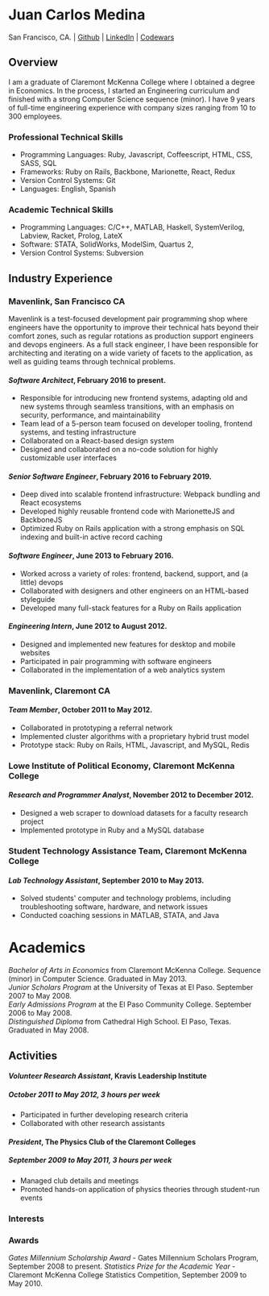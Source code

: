 # Juan Carlos Medina

San Francisco, CA. | [Github](https://github.com/juanca) | [LinkedIn](https://www.linkedin.com/in/medinajuan/) | [Codewars](https://www.codewars.com/users/juanca)

## Overview

I am a graduate of Claremont McKenna College where I obtained a degree in Economics. 
In the process, I started an Engineering curriculum and finished with a strong Computer Science sequence (minor).
I have 9 years of full-time engineering experience with company sizes ranging from 10 to 300 employees. 

### Professional Technical Skills

* Programming Languages:
    Ruby,
    Javascript,
    Coffeescript,
    HTML,
    CSS,
    SASS,
    SQL
* Frameworks:
    Ruby on Rails,
    Backbone,
    Marionette,
    React,
    Redux
* Version Control Systems:
    Git
* Languages: 
    English, 
    Spanish

### Academic Technical Skills

* Programming Languages:
    C/C++,
    MATLAB,
    Haskell,
    SystemVerilog,
    Labview,
    Racket,
    Prolog,
    LateX
* Software:
    STATA,
    SolidWorks,
    ModelSim,
    Quartus 2,
* Version Control Systems:
    Subversion

## Industry Experience

### Mavenlink, San Francisco CA
Mavenlink is a test-focused development pair programming shop where engineers have the opportunity to improve their
technical hats beyond their comfort zones, such as regular rotations as production support engineers and devops
engineers. As a full stack engineer, I have been responsible for architecting and iterating on a wide variety of
facets to the application, as well as guiding teams through technical problems.

#### *Software Architect*, February 2016 to present.

- Responsible for introducing new frontend systems, adapting old and new systems through seamless transitions, with an emphasis on security, performance, and maintainability
- Team lead of a 5-person team focused on developer tooling, frontend systems, and testing infrastructure
- Collaborated on a React-based design system
- Designed and collaborated on a no-code solution for highly customizable user interfaces 

#### *Senior Software Engineer*, February 2016 to February 2019.

- Deep dived into scalable frontend infrastructure: Webpack bundling and React ecosystems
- Developed highly reusable frontend code with MarionetteJS and BackboneJS 
- Optimized Ruby on Rails application with a strong emphasis on SQL indexing and built-in active record caching

#### *Software Engineer*, June 2013 to February 2016.

- Worked across a variety of roles: frontend, backend, support, and (a little) devops
- Collaborated with designers and other engineers on an HTML-based styleguide
- Developed many full-stack features for a Ruby on Rails application
    
#### *Engineering Intern*, June 2012 to August 2012.

* Designed and implemented new features for desktop and mobile websites
* Participated in pair programming with software engineers
* Collaborated in the implementation of a web analytics system

### Mavenlink, Claremont CA
#### *Team Member*, October 2011 to May 2012.

* Collaborated in prototyping a referral network
* Implemented cluster algorithms with a proprietary hybrid trust model
* Prototype stack: Ruby on Rails, HTML, Javascript, and MySQL, Redis

### Lowe Institute of Political Economy, Claremont McKenna College
#### *Research and Programmer Analyst*, November 2012 to December 2012.

* Designed a web scraper to download datasets for a faculty research project
* Implemented prototype in Ruby and a MySQL database

### Student Technology Assistance Team, Claremont McKenna College
#### *Lab Technology Assistant*, September 2010 to May 2013.

* Solved students' computer and technology problems, including troubleshooting software, hardware, and network issues
* Conducted coaching sessions in MATLAB, STATA, and Java

# Academics
*Bachelor of Arts in Economics* from Claremont McKenna College. Sequence (minor) in Computer Science. Graduated in May 2013.  
*Junior Scholars Program* at the University of Texas at El Paso. September 2007 to May 2008.  
*Early Admissions Program* at the El Paso Community College. September 2006 to May 2008.  
*Distinguished Diploma* from Cathedral High School. El Paso, Texas. Graduated in May 2008.


## Activities

#### *Volunteer Research Assistant*, Kravis Leadership Institute
##### October 2011 to May 2012, 3 hours per week

* Participated in further developing research criteria
* Collaborated with other research assistants

#### *President*, The Physics Club of the Claremont Colleges
##### September 2009 to May 2011, 3 hours per week

* Managed club details and meetings
* Promoted hands-on application of physics theories through student-run events

### Interests


### Awards
*Gates Millennium Scholarship Award* - Gates Millennium Scholars Program, September 2008 to present.
*Statistics Prize for the Academic Year* - Claremont McKenna College Statistics Competition, September 2009 to May 2010.
